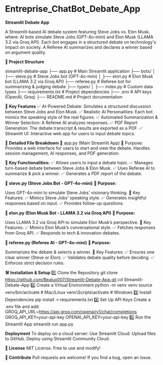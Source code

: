 # Entreprise_ChatBot_Debate_App
**Streamlit Debate App**

A Streamlit-based AI debate system featuring Steve Jobs vs. Elon Musk, where:
AI bots simulate Steve Jobs (GPT-4o-mini) and Elon Musk (LLAMA 3.2 via Groq API).
Each bot engages in a structured debate on technology's impact on society.
A Referee AI summarizes and declares a winner based on argument quality.

**📂 Project Structure**

streamlit-debate-app
├── app.py              # Main Streamlit application
├── bots/
│   ├── steve.py        # Steve Jobs bot (GPT-4o-mini)
│   ├── elon.py         # Elon Musk bot (LLAMA 3.2 via Groq API)
├── referee.py          # Referee bot for summarizing & judging debate
├── types/
│   ├── index.py        # Custom data types
├── requirements.txt    # Project dependencies
├── .env                # API keys (OpenAI, Groq)
├── README.md           # Project documentation

**📜 Key Features**
✅ AI-Powered Debate: Simulates a structured discussion between Steve Jobs and Elon Musk.
✅ Realistic AI Personalities: Each bot mimics the speaking style of the real figures.
✅ Automated Summarization & Winner Selection: A Referee AI analyzes responses.
✅ PDF Report Generation: The debate transcript & results are exported as a PDF.
✅ Streamlit UI: Interactive web app for users to input debate topics.

**📂 Detailed File Breakdown**
📌 app.py (Main Streamlit App)
📌 Purpose:
Provides a web interface for users to start and view the debate.
Handles session management, AI responses, and PDF generation.

**📌 Key Functionalities:**
✅ Allows users to input a debate topic.
✅ Manages turn-based debate between Steve Jobs & Elon Musk.
✅ Uses Referee AI to summarize & pick a winner.
✅ Generates a PDF report of the debate.


**📌 steve.py (Steve Jobs Bot - GPT-4o-mini)**
**📌 Purpose:**

Uses GPT-4o-mini to simulate Steve Jobs' visionary thinking.
📌 Key Features:
✅ Mimics Steve Jobs' speaking style.
✅ Generates insightful responses based on input.
✅ Provides follow-up questions.

**📌 elon.py (Elon Musk Bot - LLAMA 3.2 via Groq API)**
**📌 Purpose:**

Uses LLAMA 3.2 via Groq API to simulate Elon Musk’s perspective.
📌 Key Features:
✅ Mimics Elon Musk’s conversational style.
✅ Fetches responses from Groq API.
✅ Responds to tech & innovation debates.

**📌 referee.py (Referee AI - GPT-4o-mini)**
**📌 Purpose:**

Summarizes the debate & selects a winner.
📌 Key Features:
✅ Ensures one clear winner (Steve or Elon).
✅ Validates debate quality before deciding.
✅ Enforces strict decision rules.

**🛠 Installation & Setup**
1️⃣ Clone the Repository
git clone https://github.com/Bealux007/Streamlit-Debate-App.git
cd Streamlit-Debate-App
2️⃣ Create a Virtual Environment
python -m venv venv
source venv/bin/activate  # Mac/Linux
venv\Scripts\activate     # Windows
3️⃣ Install Dependencies
pip install -r requirements.txt
4️⃣ Set Up API Keys
Create a .env file and add:
GROQ_API_URL=https://api.groq.com/openai/v1/chat/completions
GROQ_API_KEY=your-api-key
OPENAI_API_KEY=your-api-key
5️⃣ Run the Streamlit App
streamlit run app.py

**Deployment**
To deploy on a cloud server:
Use Streamlit Cloud:
Upload files to GitHub.
Deploy using Streamlit Community Cloud.

**📜 License**
MIT License. Free to use and modify!

**🔗 Contribute**
Pull requests are welcome! If you find a bug, open an issue.


